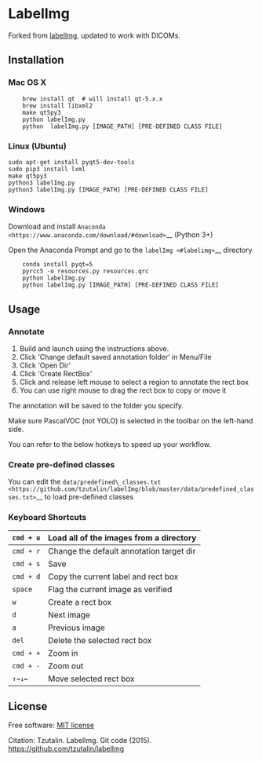 # LabelImg

Forked from [labelImg](https://github.com/tzutalin/labelImg/blob/master/labelImg.py>), updated to work with DICOMs.


## Installation


### Mac OS X

```text
    brew install qt  # will install qt-5.x.x
    brew install libxml2
    make qt5py3
    python labelImg.py
    python  labelImg.py [IMAGE_PATH] [PRE-DEFINED CLASS FILE]
```

### Linux (Ubuntu)

```text
sudo apt-get install pyqt5-dev-tools
sudo pip3 install lxml
make qt5py3
python3 labelImg.py
python3 labelImg.py [IMAGE_PATH] [PRE-DEFINED CLASS FILE]
```

### Windows

Download and install `Anaconda <https://www.anaconda.com/download/#download>`__ (Python 3+)

Open the Anaconda Prompt and go to the `labelImg <#labelimg>`__ directory

```text
    conda install pyqt=5
    pyrcc5 -o resources.py resources.qrc
    python labelImg.py
    python labelImg.py [IMAGE_PATH] [PRE-DEFINED CLASS FILE]
```


## Usage

### Annotate

1. Build and launch using the instructions above.
2. Click 'Change default saved annotation folder' in Menu/File
3. Click 'Open Dir'
4. Click 'Create RectBox'
5. Click and release left mouse to select a region to annotate the rect
   box
6. You can use right mouse to drag the rect box to copy or move it

The annotation will be saved to the folder you specify.

Make sure PascalVOC (not YOLO) is selected in the toolbar on the left-hand side.

You can refer to the below hotkeys to speed up your workflow.


### Create pre-defined classes

You can edit the
`data/predefined\_classes.txt <https://github.com/tzutalin/labelImg/blob/master/data/predefined_classes.txt>`__
to load pre-defined classes

### Keyboard Shortcuts

| `cmd + u` | Load all of the images from a directory  |
|-----------|------------------------------------------|
| `cmd + r` | Change the default annotation target dir |
| `cmd + s` | Save                                     |
| `cmd + d` | Copy the current label and rect box      |
| `space`   | Flag the current image as verified       |
| `w`       | Create a rect box                        |
| `d`       | Next image                               |
| `a`       | Previous image                           |
| `del`     | Delete the selected rect box             |
| `cmd + +` | Zoom in                                  |
| `cmd + -` | Zoom out                                 |
| `↑→↓←`    | Move selected rect box                   |


## License

Free software: [MIT license](https://github.com/tzutalin/labelImg/blob/master/LICENSE)

Citation: Tzutalin. LabelImg. Git code (2015). https://github.com/tzutalin/labelImg
